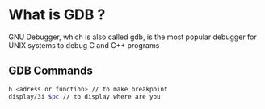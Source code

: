 # What is GDB ?

GNU Debugger, which is also called gdb, is the most popular debugger for UNIX systems to debug C and C++ programs



## GDB Commands

```bash
b <adress or function> // to make breakpoint
display/3i $pc // to display where are you
```


